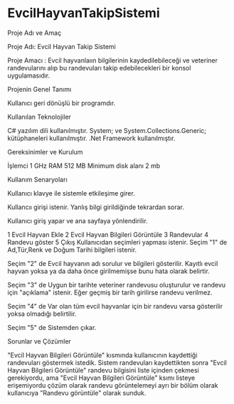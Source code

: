 # EvcilHayvanTakipSistemi

 Proje Adı ve Amaç

Proje Adı: Evcil Hayvan Takip Sistemi

Proje Amacı : Evcil hayvanlaıın bilgilerinin kaydedilebileceği ve veteriner randevularını alıp bu randevuları takip edebilecekleri bir konsol uygulamasıdır.

Projenin Genel Tanımı

Kullanıcı geri dönüşlü bir programdır.

Kullanılan Teknolojiler

C# yazılım dili kullanılmıştır. System; ve System.Collections.Generic; kütüphaneleri kullanılmıştır. .Net Framework kullanılmıştır.

Gereksinimler ve Kurulum

İşlemci 1 GHz RAM 512 MB Minimum disk alanı 2 mb

Kullanım Senaryoları

Kullanıcı klavye ile sistemle etkileşime girer.

Kullancıı girişi istenir. Yanlış bilgi girildiğinde tekrardan sorar.

Kullanıcı giriş yapar ve ana sayfaya yönlendirilir.

1 Evcil Hayvan Ekle
2 Evcil Hayvan Bilgileri Görüntüle
3 Randevular
4 Randevu göster
5 Çıkış Kullanıcıdan seçimleri yapması istenir.
Seçim "1" de Ad,Tür,Renk ve Doğum Tarihi bilgileri istenir.

Seçim "2" de Evcil hayvanın adı sorulur ve bilgileri gösterilir. Kayıtlı evcil hayvan yoksa ya da daha önce girilmemişse bunu hata olarak belirtir.

Seçim "3" de Uygun bir tarihte veteriner randevusu oluşturulur ve randevu için "açıklama" istenir. Eğer geçmiş bir tarih girilirse randevu verilmez.

Seçim "4" de Var olan tüm evcil hayvanlar için bir randevu varsa gösterilir yoksa olmadığı belirtilir.

Seçim "5" de Sistemden çıkar.

Sorunlar ve Çözümler

"Evcil Hayvan Bilgileri Görüntüle" kısmında kullanıcının kaydettiği randevuları göstermek istedik. Sistem randevuları kaydettikten sonra "Evcil Hayvan Bilgileri Görüntüle" randevu bilgisini liste içinden çekmesi gerekiyordu, ama "Evcil Hayvan Bilgileri Görüntüle" ksımı listeye erişemiyordu çözüm olarak randevu görüntelemeyi ayrı bir bölüm olarak kullanıcıya "Randevu görüntüle" olarak sunduk.
